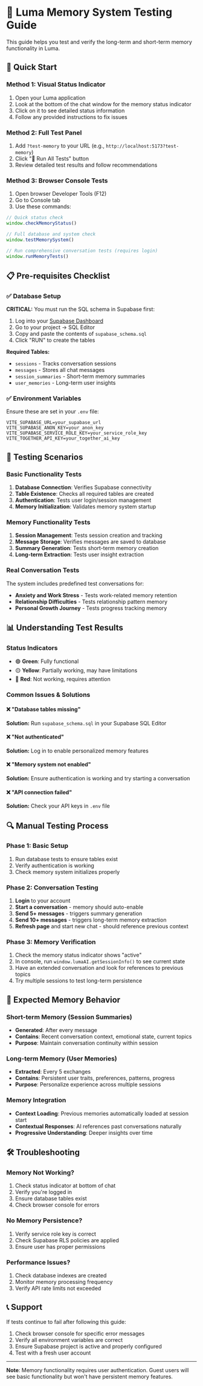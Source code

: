 # 🧠 Luma Memory System Testing Guide

This guide helps you test and verify the long-term and short-term memory functionality in Luma.

## 🚀 Quick Start

### Method 1: Visual Status Indicator
1. Open your Luma application
2. Look at the bottom of the chat window for the memory status indicator
3. Click on it to see detailed status information
4. Follow any provided instructions to fix issues

### Method 2: Full Test Panel
1. Add `?test-memory` to your URL (e.g., `http://localhost:5173?test-memory`)
2. Click "🚀 Run All Tests" button
3. Review detailed test results and follow recommendations

### Method 3: Browser Console Tests
1. Open browser Developer Tools (F12)
2. Go to Console tab
3. Use these commands:

```javascript
// Quick status check
window.checkMemoryStatus()

// Full database and system check
window.testMemorySystem()

// Run comprehensive conversation tests (requires login)
window.runMemoryTests()
```

## 📋 Pre-requisites Checklist

### ✅ Database Setup
**CRITICAL:** You must run the SQL schema in Supabase first:

1. Log into your [Supabase Dashboard](https://supabase.com/dashboard)
2. Go to your project → SQL Editor
3. Copy and paste the contents of `supabase_schema.sql`
4. Click "RUN" to create the tables

**Required Tables:**
- `sessions` - Tracks conversation sessions
- `messages` - Stores all chat messages  
- `session_summaries` - Short-term memory summaries
- `user_memories` - Long-term user insights

### ✅ Environment Variables
Ensure these are set in your `.env` file:
```
VITE_SUPABASE_URL=your_supabase_url
VITE_SUPABASE_ANON_KEY=your_anon_key
VITE_SUPABASE_SERVICE_ROLE_KEY=your_service_role_key
VITE_TOGETHER_API_KEY=your_together_ai_key
```

## 🧪 Testing Scenarios

### Basic Functionality Tests
1. **Database Connection**: Verifies Supabase connectivity
2. **Table Existence**: Checks all required tables are created
3. **Authentication**: Tests user login/session management
4. **Memory Initialization**: Validates memory system startup

### Memory Functionality Tests
1. **Session Management**: Tests session creation and tracking
2. **Message Storage**: Verifies messages are saved to database
3. **Summary Generation**: Tests short-term memory creation
4. **Long-term Extraction**: Tests user insight extraction

### Real Conversation Tests
The system includes predefined test conversations for:
- **Anxiety and Work Stress** - Tests work-related memory retention
- **Relationship Difficulties** - Tests relationship pattern memory
- **Personal Growth Journey** - Tests progress tracking memory

## 📊 Understanding Test Results

### Status Indicators
- 🟢 **Green**: Fully functional
- 🟡 **Yellow**: Partially working, may have limitations
- 🔴 **Red**: Not working, requires attention

### Common Issues & Solutions

#### ❌ "Database tables missing"
**Solution:** Run `supabase_schema.sql` in your Supabase SQL Editor

#### ❌ "Not authenticated"  
**Solution:** Log in to enable personalized memory features

#### ❌ "Memory system not enabled"
**Solution:** Ensure authentication is working and try starting a conversation

#### ❌ "API connection failed"
**Solution:** Check your API keys in `.env` file

## 🔍 Manual Testing Process

### Phase 1: Basic Setup
1. Run database tests to ensure tables exist
2. Verify authentication is working
3. Check memory system initializes properly

### Phase 2: Conversation Testing
1. **Login** to your account
2. **Start a conversation** - memory should auto-enable
3. **Send 5+ messages** - triggers summary generation
4. **Send 10+ messages** - triggers long-term memory extraction
5. **Refresh page** and start new chat - should reference previous context

### Phase 3: Memory Verification
1. Check the memory status indicator shows "active"
2. In console, run `window.lumaAI.getSessionInfo()` to see current state
3. Have an extended conversation and look for references to previous topics
4. Try multiple sessions to test long-term persistence

## 🎯 Expected Memory Behavior

### Short-term Memory (Session Summaries)
- **Generated**: After every message
- **Contains**: Recent conversation context, emotional state, current topics
- **Purpose**: Maintain conversation continuity within session

### Long-term Memory (User Memories)  
- **Extracted**: Every 5 exchanges
- **Contains**: Persistent user traits, preferences, patterns, progress
- **Purpose**: Personalize experience across multiple sessions

### Memory Integration
- **Context Loading**: Previous memories automatically loaded at session start
- **Contextual Responses**: AI references past conversations naturally
- **Progressive Understanding**: Deeper insights over time

## 🛠 Troubleshooting

### Memory Not Working?
1. Check status indicator at bottom of chat
2. Verify you're logged in
3. Ensure database tables exist
4. Check browser console for errors

### No Memory Persistence?
1. Verify service role key is correct
2. Check Supabase RLS policies are applied
3. Ensure user has proper permissions

### Performance Issues?
1. Check database indexes are created
2. Monitor memory processing frequency
3. Verify API rate limits not exceeded

## 📞 Support

If tests continue to fail after following this guide:
1. Check browser console for specific error messages
2. Verify all environment variables are correct
3. Ensure Supabase project is active and properly configured
4. Test with a fresh user account

---

**Note**: Memory functionality requires user authentication. Guest users will see basic functionality but won't have persistent memory features.